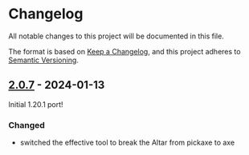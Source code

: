 # Changelog

All notable changes to this project will be documented in this file.

The format is based on [Keep a Changelog],
and this project adheres to [Semantic Versioning].

## [2.0.7] - 2024-01-13

Initial 1.20.1 port!

### Changed
- switched the effective tool to break the Altar from pickaxe to axe

<!-- Links -->
[keep a changelog]: https://keepachangelog.com/en/1.0.0/
[semantic versioning]: https://semver.org/spec/v2.0.0.html

<!-- Versions -->
[2.0.7]: https://github.com/AlmostReliable/summoningrituals/releases/tag/v1.20.1-forge-2.0.7
